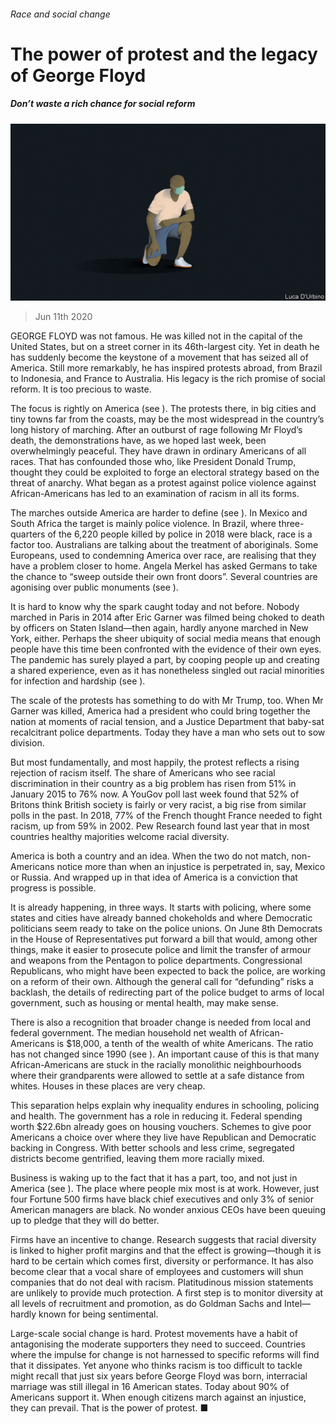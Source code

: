 ###### Race and social change

# The power of protest and the legacy of George Floyd 

##### Don’t waste a rich chance for social reform 

![image](images/20200613_LDD001_0.jpg) 

> Jun 11th 2020 

GEORGE FLOYD was not famous. He was killed not in the capital of the United States, but on a street corner in its 46th-largest city. Yet in death he has suddenly become the keystone of a movement that has seized all of America. Still more remarkably, he has inspired protests abroad, from Brazil to Indonesia, and France to Australia. His legacy is the rich promise of social reform. It is too precious to waste.

The focus is rightly on America (see ). The protests there, in big cities and tiny towns far from the coasts, may be the most widespread in the country’s long history of marching. After an outburst of rage following Mr Floyd’s death, the demonstrations have, as we hoped last week, been overwhelmingly peaceful. They have drawn in ordinary Americans of all races. That has confounded those who, like President Donald Trump, thought they could be exploited to forge an electoral strategy based on the threat of anarchy. What began as a protest against police violence against African-Americans has led to an examination of racism in all its forms.


The marches outside America are harder to define (see ). In Mexico and South Africa the target is mainly police violence. In Brazil, where three-quarters of the 6,220 people killed by police in 2018 were black, race is a factor too. Australians are talking about the treatment of aboriginals. Some Europeans, used to condemning America over race, are realising that they have a problem closer to home. Angela Merkel has asked Germans to take the chance to “sweep outside their own front doors”. Several countries are agonising over public monuments (see ).

It is hard to know why the spark caught today and not before. Nobody marched in Paris in 2014 after Eric Garner was filmed being choked to death by officers on Staten Island—then again, hardly anyone marched in New York, either. Perhaps the sheer ubiquity of social media means that enough people have this time been confronted with the evidence of their own eyes. The pandemic has surely played a part, by cooping people up and creating a shared experience, even as it has nonetheless singled out racial minorities for infection and hardship (see ).

The scale of the protests has something to do with Mr Trump, too. When Mr Garner was killed, America had a president who could bring together the nation at moments of racial tension, and a Justice Department that baby-sat recalcitrant police departments. Today they have a man who sets out to sow division.

But most fundamentally, and most happily, the protest reflects a rising rejection of racism itself. The share of Americans who see racial discrimination in their country as a big problem has risen from 51% in January 2015 to 76% now. A YouGov poll last week found that 52% of Britons think British society is fairly or very racist, a big rise from similar polls in the past. In 2018, 77% of the French thought France needed to fight racism, up from 59% in 2002. Pew Research found last year that in most countries healthy majorities welcome racial diversity.

America is both a country and an idea. When the two do not match, non-Americans notice more than when an injustice is perpetrated in, say, Mexico or Russia. And wrapped up in that idea of America is a conviction that progress is possible.

It is already happening, in three ways. It starts with policing, where some states and cities have already banned chokeholds and where Democratic politicians seem ready to take on the police unions. On June 8th Democrats in the House of Representatives put forward a bill that would, among other things, make it easier to prosecute police and limit the transfer of armour and weapons from the Pentagon to police departments. Congressional Republicans, who might have been expected to back the police, are working on a reform of their own. Although the general call for “defunding” risks a backlash, the details of redirecting part of the police budget to arms of local government, such as housing or mental health, may make sense.

There is also a recognition that broader change is needed from local and federal government. The median household net wealth of African-Americans is $18,000, a tenth of the wealth of white Americans. The ratio has not changed since 1990 (see ). An important cause of this is that many African-Americans are stuck in the racially monolithic neighbourhoods where their grandparents were allowed to settle at a safe distance from whites. Houses in these places are very cheap.

This separation helps explain why inequality endures in schooling, policing and health. The government has a role in reducing it. Federal spending worth $22.6bn already goes on housing vouchers. Schemes to give poor Americans a choice over where they live have Republican and Democratic backing in Congress. With better schools and less crime, segregated districts become gentrified, leaving them more racially mixed.

Business is waking up to the fact that it has a part, too, and not just in America (see ). The place where people mix most is at work. However, just four Fortune 500 firms have black chief executives and only 3% of senior American managers are black. No wonder anxious CEOs have been queuing up to pledge that they will do better.

Firms have an incentive to change. Research suggests that racial diversity is linked to higher profit margins and that the effect is growing—though it is hard to be certain which comes first, diversity or performance. It has also become clear that a vocal share of employees and customers will shun companies that do not deal with racism. Platitudinous mission statements are unlikely to provide much protection. A first step is to monitor diversity at all levels of recruitment and promotion, as do Goldman Sachs and Intel—hardly known for being sentimental.

Large-scale social change is hard. Protest movements have a habit of antagonising the moderate supporters they need to succeed. Countries where the impulse for change is not harnessed to specific reforms will find that it dissipates. Yet anyone who thinks racism is too difficult to tackle might recall that just six years before George Floyd was born, interracial marriage was still illegal in 16 American states. Today about 90% of Americans support it. When enough citizens march against an injustice, they can prevail. That is the power of protest. ■

